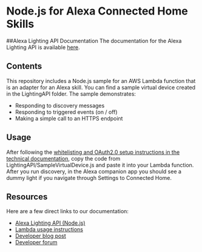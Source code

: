 # Node.js for Alexa Connected Home Skills

##Alexa Lighting API Documentation
The documentation for the Alexa Lighting API is available  [here](https://developer.amazon.com/public/binaries/content/assets/html/alexa-lighting-api.html).

## Contents
This repository includes a Node.js sample for an AWS Lambda function that is an adapter for an Alexa skill. You can find a sample virtual device created in the LightingAPI folder. The sample demonstrates:
- Responding to discovery messages
- Responding to triggered events (on / off)
- Making a simple call to an HTTPS endpoint

## Usage
After following the [whitelisting and OAuth2.0 setup instructions in the technical documentation](https://developer.amazon.com/public/binaries/content/assets/html/alexa-lighting-api.html), copy the code from LightingAPI/SampleVirtualDevice.js and paste it into your Lambda function. After you run discovery, in the Alexa companion app you should see a dummy light if you navigate through Settings to Connected Home.


## Resources
Here are a few direct links to our documentation:

- [Alexa Lighting API (Node.js)](https://developer.amazon.com/public/binaries/content/assets/html/alexa-lighting-api.html)
- [Lambda usage instructions](https://developer.amazon.com/public/binaries/content/assets/html/alexa-lighting-api-lambda-integration.html)
- [Developer blog post](TBD)
- [Developer forum](https://forums.developer.amazon.com/forums/category.jspa?categoryID=71)
